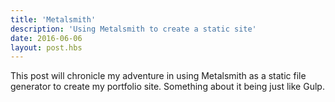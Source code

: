 ```yaml
---
title: 'Metalsmith'
description: 'Using Metalsmith to create a static site'
date: 2016-06-06
layout: post.hbs
---
```


This post will chronicle my adventure in using Metalsmith as a static file generator to create my portfolio site. Something about it being just like Gulp. 